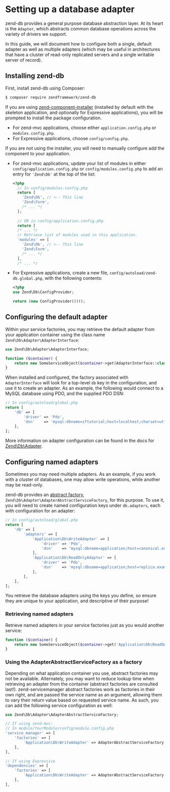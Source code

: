 # Setting up a database adapter

zend-db provides a general purpose database abstraction layer. At its heart is
the `Adapter`, which abstracts common database operations across the variety of
drivers we support.

In this guide, we will document how to configure both a single, default adapter
as well as multiple adapters (which may be useful in architectures that have a
cluster of read-only replicated servers and a single writable server of record).

## Installing zend-db

First, install zend-db using Composer:

```bash
$ composer require zendframework/zend-db
```

If you are using [zend-component-installer](https://zendframework.github.io/zend-component-installer/)
(installed by default with the skeleton application, and optionally for
Expressive applications), you will be prompted to install the package
configuration.

- For zend-mvc applications, choose either `application.config.php` or
  `modules.config.php`.
- For Expressive applications, choose `config/config.php`.

If you are not using the installer, you will need to manually configure add the
component to your application.

- For zend-mvc applications, update your list of modules in either
  `config/application.config.php` or `config/modules.config.php` to add an
  entry for `'Zend\Db'` at the top of the list:
  ```php
  <?php
    // In config/modules.config.php
    return [
      'Zend\Db', // <-- This line
      'Zend\Form', 
      /* ... */
    ];
    
    // OR in config/application.config.php
    return [
    /* ... */
    // Retrieve list of modules used in this application.
    'modules' => [
      'Zend\Db', // <-- This line
      'Zend\Form', 
      /* ... */
    ],
    /* ... */
  ```


- For Expressive applications, create a new file,
  `config/autoload/zend-db.global.php`, with the following contents:

  ```php
  <?php
  use Zend\Db\ConfigProvider;

  return (new ConfigProvider())();
  ```

## Configuring the default adapter

Within your service factories, you may retrieve the default adapter from your application container using the
class name `Zend\Db\Adapter\AdapterInterface`:

```php
use Zend\Db\Adapter\AdapterInterface;

function ($container) {
    return new SomeServiceObject($container->get(AdapterInterface::class));
}
```

When installed and configured, the factory associated with `AdapterInterface`
will look for a top-level `db` key in the configuration, and use it to create an
adapter. As an example, the following would connect to a MySQL database using
PDO, and the supplied PDO DSN:

```php
// In config/autoload/global.php
return [
    'db' => [
        'driver' => 'Pdo',
        'dsn'    => 'mysql:dbname=zftutorial;host=localhost;charset=utf8',
    ],
];
```

More information on adapter configuration can be found in the docs for
[Zend\\Db\\Adapter](http://zendframework.github.io/zend-db/adapter/#creating-an-adapter-using-dependency-injection).

## Configuring named adapters

Sometimes you may need multiple adapters. As an example, if you work with a
cluster of databases, one may allow write operations, while another may be
read-only.

zend-db provides an [abstract factory](https://zendframework.github.io/zend-servicemanager/configuring-the-service-manager/#abstract-factories),
`Zend\Db\Adapter\AdapterAbstractServiceFactory`, for this purpose. To use it,
you will need to create named configuration keys under `db.adapters`, each with
configuration for an adapter:

```php
// In config/autoload/global.php
return [
    'db' => [
        'adapters' => [
            'Application\Db\WriteAdapter' => [
                'driver' => 'Pdo',
                'dsn'    => 'mysql:dbname=application;host=canonical.example.com;charset=utf8',
            ],
            'Application\Db\ReadOnlyAdapter' => [
                'driver' => 'Pdo',
                'dsn'    => 'mysql:dbname=application;host=replica.example.com;charset=utf8',
            ],
        ],
    ],
];
```

You retrieve the database adapters using the keys you define, so ensure they are
unique to your application, and descriptive of their purpose!

### Retrieving named adapters

Retrieve named adapters in your service factories just as you would another
service:

```php
function ($container) {
    return new SomeServiceObject($container->get('Application\Db\ReadOnlyAdapter'));
}
```

### Using the AdapterAbstractServiceFactory as a factory

Depending on what application container you use, abstract factories may not be
available. Alternately, you may want to reduce lookup time when retrieving an
adapter from the container (abstract factories are consulted last!).
zend-servicemanager abstract factories work as factories in their own right, and
are passed the service name as an argument, allowing them to vary their return
value based on requested service name. As such, you can add the following
service configuration as well:

```php
use Zend\Db\Adapter\AdapterAbstractServiceFactory;

// If using zend-mvc:
// In module/YourModule/config/module.config.php
'service_manager' => [
    'factories' => [
        'Application\Db\WriteAdapter' => AdapterAbstractServiceFactory::class,
    ],
],

// If using Expressive
'dependencies' => [
    'factories' => [
        'Application\Db\WriteAdapter' => AdapterAbstractServiceFactory::class,
    ],
],
```
